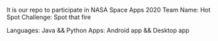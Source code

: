 It is our repo to participate in NASA Space Apps 2020
Team Name: Hot Spot
Challenge: Spot that fire 

Languages: Java && Python
Apps: Android app && Desktop app

